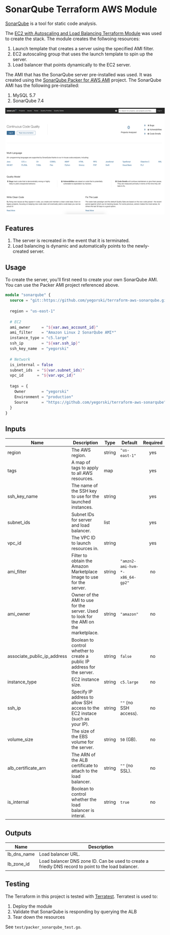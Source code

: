 # SonarQube Terraform AWS Module

[SonarQube][] is a tool for static code analysis.

The [EC2 with Autoscaling and Load Balancing Terraform Module][] was used to create the stack. The module creates the follwoing resources:

1. Launch template that creates a server using the specified AMI filter.
1. EC2 autoscaling group that uses the launch template to spin up the server.
1. Load balancer that points dynamically to the EC2 server.

The AMI that has the SonarQube server pre-installed was used. It was created using the [SonarQube Packer for AWS AMI][] project. The SonarQube AMI has the following pre-installed:

1. MySQL 5.7
1. SonarQube 7.4

![sonarqube](./files/sonarqube.png)

## Features

1. The server is recreated in the event that it is terminated.
1. Load balancing is dynamic and automatically points to the newly-created server.

## Usage

To create the server, you'll first need to create your own SonarQube AMI. You can use the Packer AMI project referenced above.

```terraform
module "sonarqube" {
  source = "git::https://github.com/yegorski/terraform-aws-sonarqube.git"

  region = "us-east-1"

  # EC2
  ami_owner     = "${var.aws_account_id}"
  ami_filter    = "Amazon Linux 2 SonarQube AMI*"
  instance_type = "c5.large"
  ssh_ip        = "${var.ssh_ip}"
  ssh_key_name  = "yegorski"

  # Network
  is_internal = false
  subnet_ids  = "${var.subnet_ids}"
  vpc_id      = "${var.vpc_id}"

  tags = {
    Owner       = "yegorski"
    Environment = "production"
    Source      = "https://github.com/yegorski/terraform-aws-sonarqube"
  }
}
```

## Inputs

| Name                        | Description                                                                          | Type   | Default                        | Required |
| --------------------------- | ------------------------------------------------------------------------------------ | ------ | ------------------------------ | :------: |
| region                      | The AWS region.                                                                      | string | `"us-east-1"`                  |   yes    |
| tags                        | A map of tags to apply to all AWS resources.                                         | map    |                                |   yes    |
| ssh_key_name                | The name of the SSH key to use for the launched instances.                           | string |                                |   yes    |
| subnet_ids                  | Subnet IDs for server and load balancer.                                             | list   |                                |   yes    |
| vpc_id                      | The VPC ID to launch resources in.                                                   | string |                                |   yes    |
| ami_filter                  | Filter to obtain the Amazon Marketplace Image to use for the server.                 | string | `"amzn2-ami-hvm-*-x86_64-gp2"` |    no    |
| ami_owner                   | Owner of the AMI to use for the server. Used to look for the AMI on the marketplace. | string | `"amazon"`                     |    no    |
| associate_public_ip_address | Boolean to control whether to create a public IP address for the server.             | string | `false`                        |    no    |
| instance_type               | EC2 instance size.                                                                   | string | `c5.large`                     |    no    |
| ssh_ip                      | Specify IP address to allow SSH access to the EC2 instace (such as your IP).         | string | `""` (no SSH access).          |    no    |
| volume_size                 | The size of the EBS volume for the server.                                           | string | `50` (GB).                     |    no    |
| alb_certificate_arn         | The ARN of the ALB certificate to attach to the load balancer.                       | string | `""` (no SSL).                 |    no    |
| is_internal                 | Boolean to control whether the load balancer is interal.                             | string | `true`                         |    no    |

## Outputs

| Name        | Description                                                                                          |
| ----------- | ---------------------------------------------------------------------------------------------------- |
| lb_dns_name | Load balancer URL.                                                                                   |
| lb_zone_id  | Load balancer DNS zone ID. Can be used to create a friedly DNS record to point to the load balancer. |

## Testing

The Terraform in this project is tested with [Terratest][]. Terratest is used to:

1. Deploy the module
1. Validate that SonarQube is responding by querying the ALB
1. Tear down the resources

See `test/packer_sonarqube_test.go`.

[ec2 with autoscaling and load balancing terraform module]: https://github.com/yegorski/terraform-aws-autoscaling-e2
[sonarqube]: https://www.sonarqube.org/
[sonarqube packer for aws ami]: https://github.com/yegorski/packer-aws-sonarqube
[terratest]: https://github.com/gruntwork-io/terratest
